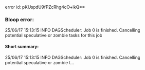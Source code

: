 error id: pKUspdU9fPZcRhg4cO+lkQ==
### Bloop error:

25/06/17 15:13:15 INFO DAGScheduler: Job 0 is finished. Cancelling potential speculative or zombie tasks for this job
#### Short summary: 

25/06/17 15:13:15 INFO DAGScheduler: Job 0 is finished. Cancelling potential speculative or zombie t...